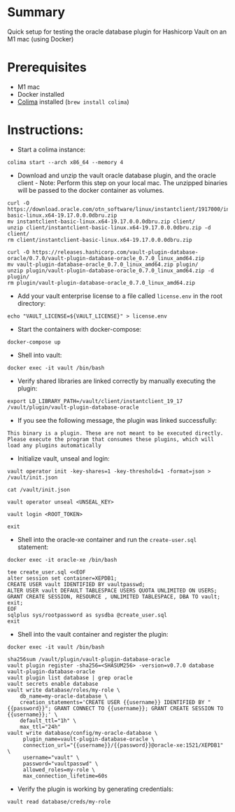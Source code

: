 
# Summary
Quick setup for testing the oracle database plugin for Hashicorp Vault on an M1 mac (using Docker)

# Prerequisites
- M1 mac
- Docker installed
- [Colima](https://github.com/abiosoft/colima#installation) installed (`brew install colima`)

# Instructions:
- Start a colima instance: 

`colima start --arch x86_64 --memory 4`
- Download and unzip the vault oracle database plugin, and the oracle client
      - Note: Perform this step on your local mac. The unzipped binaries will be passed to the docker container as volumes.

```
curl -O https://download.oracle.com/otn_software/linux/instantclient/1917000/instantclient-basic-linux.x64-19.17.0.0.0dbru.zip
mv instantclient-basic-linux.x64-19.17.0.0.0dbru.zip client/
unzip client/instantclient-basic-linux.x64-19.17.0.0.0dbru.zip -d client/
rm client/instantclient-basic-linux.x64-19.17.0.0.0dbru.zip

curl -O https://releases.hashicorp.com/vault-plugin-database-oracle/0.7.0/vault-plugin-database-oracle_0.7.0_linux_amd64.zip
mv vault-plugin-database-oracle_0.7.0_linux_amd64.zip plugin/
unzip plugin/vault-plugin-database-oracle_0.7.0_linux_amd64.zip -d plugin/
rm plugin/vault-plugin-database-oracle_0.7.0_linux_amd64.zip
```
- Add your vault enterprise license to a file called `license.env` in the root directory:

`echo "VAULT_LICENSE=${VAULT_LICENSE}" > license.env`
- Start the containers with docker-compose:

`docker-compose up`
- Shell into vault:

`docker exec -it vault /bin/bash`

- Verify shared libraries are linked correctly by manually executing the plugin:
```
export LD_LIBRARY_PATH=/vault/client/instantclient_19_17
/vault/plugin/vault-plugin-database-oracle
```
 - If you see the following message, the plugin was linked successfully:
```
This binary is a plugin. These are not meant to be executed directly.
Please execute the program that consumes these plugins, which will
load any plugins automatically
```
- Initialize vault, unseal and login:
```
vault operator init -key-shares=1 -key-threshold=1 -format=json > /vault/init.json

cat /vault/init.json

vault operator unseal <UNSEAL_KEY>

vault login <ROOT_TOKEN>

exit
```
- Shell into the oracle-xe container and run the `create-user.sql` statement:

`docker exec -it oracle-xe /bin/bash`

```
tee create_user.sql <<EOF
alter session set container=XEPDB1;
CREATE USER vault IDENTIFIED BY vaultpasswd;
ALTER USER vault DEFAULT TABLESPACE USERS QUOTA UNLIMITED ON USERS;
GRANT CREATE SESSION, RESOURCE , UNLIMITED TABLESPACE, DBA TO vault;
exit;
EOF
sqlplus sys/rootpassword as sysdba @create_user.sql
exit
```
- Shell into the vault container and register the plugin:

`docker exec -it vault /bin/bash`

```
sha256sum /vault/plugin/vault-plugin-database-oracle
vault plugin register -sha256=<SHASUM256> -version=v0.7.0 database vault-plugin-database-oracle
vault plugin list database | grep oracle
vault secrets enable database
vault write database/roles/my-role \
    db_name=my-oracle-database \
    creation_statements='CREATE USER {{username}} IDENTIFIED BY "{{password}}"; GRANT CONNECT TO {{username}}; GRANT CREATE SESSION TO {{username}};' \
    default_ttl="1h" \
    max_ttl="24h"
vault write database/config/my-oracle-database \
     plugin_name=vault-plugin-database-oracle \
     connection_url="{{username}}/{{password}}@oracle-xe:1521/XEPDB1" \
     username="vault" \
     password="vaultpasswd" \
     allowed_roles=my-role \
     max_connection_lifetime=60s
```
- Verify the plugin is working by generating credentials:

`vault read database/creds/my-role`
